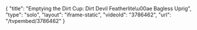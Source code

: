 {
    "title": "Emptying the Dirt Cup: Dirt Devil Featherlite\u00ae Bagless Uprig",
    "type": "solo",
    "layout": "iframe-static",
    "videoId": "3786462",
    "url": "\/tvpembed\/3786462"
}